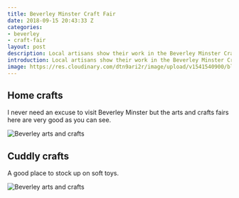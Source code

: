 ```yaml
---
title: Beverley Minster Craft Fair
date: 2018-09-15 20:43:33 Z
categories:
- beverley
- craft-fair
layout: post
description: Local artisans show their work in the Beverley Minster Craft Fair
introduction: Local artisans show their work in the Beverley Minster Craft Fair
image: https://res.cloudinary.com/dtn9ari2r/image/upload/v1541540900/blog/20180929_133940435_iOS.jpg
---
```


<h2>Home crafts</h2>
<p>I never need an excuse to visit Beverley Minster but the arts and crafts fairs here are very good as you can see.</p>
<img class="img-fluid" src="https://res.cloudinary.com/dtn9ari2r/image/upload/v1541540900/blog/20180929_133940435_iOS.jpg" alt="Beverley arts and crafts" >
<h2>Cuddly crafts</h2>
<p>A good place to stock up on soft toys.</p>
<img class="img-fluid" src="https://res.cloudinary.com/dtn9ari2r/image/upload/v1541540901/blog/20180929_134001695_iOS.jpg" alt="Beverley arts and crafts" >